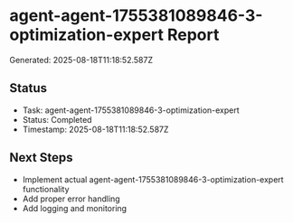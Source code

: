 # agent-agent-1755381089846-3-optimization-expert Report

Generated: 2025-08-18T11:18:52.587Z

## Status
- Task: agent-agent-1755381089846-3-optimization-expert
- Status: Completed
- Timestamp: 2025-08-18T11:18:52.587Z

## Next Steps
- Implement actual agent-agent-1755381089846-3-optimization-expert functionality
- Add proper error handling
- Add logging and monitoring
